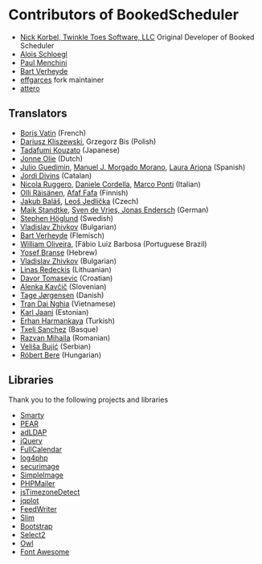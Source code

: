 # Contributors of BookedScheduler
- [Nick Korbel, Twinkle Toes Software, LLC](https://www.twinkletoessoftware.com/services/) Original Developer of Booked Scheduler
- [Alois Schloegl]()
- [Paul Menchini]()
- [Bart Verheyde](mailto:bart.verheyde@ugent.be)
- [effgarces](https://github.com/effgarces) fork maintainer
- [attero](https://github.com/apfelchips)

## Translators
- [Boris Vatin]() (French)
- [Dariusz Kliszewski](), Grzegorz Bis (Polish)
- [Tadafumi Kouzato]() (Japanese)
- [Jonne Olie]() (Dutch)
- [Julio Guedimin](), [Manuel J. Morgado Morano](), [Laura Arjona]() (Spanish)
- [Jordi Divins]() (Catalan)
- [Nicola Ruggero](), [Daniele Cordella](), [Marco Ponti]() (Italian)
- [Olli Räisänen](), [Afaf Fafa]() (Finnish)
- [Jakub Baláš](), [Leoš Jedlička]() (Czech)
- [Maik Standtke](), [Sven de Vries, Jonas Endersch]() (German)
- [Stephen Höglund]() (Swedish)
- [Vladislav Zhivkov]() (Bulgarian)
- [Bart Verheyde]() (Flemisch)
- [William Oliveira](), [Fábio Luiz Barbosa (Portuguese Brazil)
- [Yosef Branse]() (Hebrew)
- [Vladislav Zhivkov]() (Bulgarian)
- [Linas Redeckis]() (Lithuanian)
- [Davor Tomasevic]() (Croatian)
- [Alenka Kavčič](mailto:alenka.kavcic@fri.uni-lj.si) (Slovenian)
- [Tage Jørgensen]() (Danish)
- [Tran Dai Nghia]() (Vietnamese)
- [Karl Jaani]() (Estonian)
- [Erhan Harmankaya]() (Turkish)
- [Txeli Sanchez]() (Basque)
- [Razvan Mihaila]() (Romanian)
- [Veliša Bujić]() (Serbian)
- [Róbert Bere]()  (Hungarian)


## Libraries

Thank you to the following projects and libraries
- [Smarty]()
- [PEAR]()
- [adLDAP]()
- [jQuery]()
- [FullCalendar]()
- [log4php]()
- [securimage]()
- [SimpleImage]()
- [PHPMailer]()
- [jsTimezoneDetect]()
- [jqplot]()
- [FeedWriter]()
- [Slim]()
- [Bootstrap]()
- [Select2]()
- [Owl]()
- [Font Awesome]()
